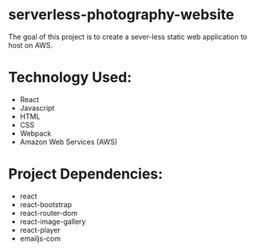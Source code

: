 # serverless-photography-website

The goal of this project is to create a sever-less static web application to host on AWS.

# Technology Used:
* React
* Javascript
* HTML
* CSS
* Webpack
* Amazon Web Services (AWS)

# Project Dependencies:
* react
* react-bootstrap
* react-router-dom
* react-image-gallery
* react-player
* emailjs-com
